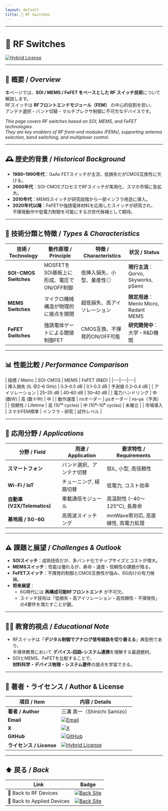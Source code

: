 ```yaml
---
layout: default
title: 🔀 RF Switches
---
```


---

# 🔀 RF Switches  

[![Hybrid License](https://img.shields.io/badge/license-Hybrid-blueviolet)](../../../../#-ライセンス--license)

---

## 📘 概要 / *Overview*  

本ページでは、**SOI / MEMS / FeFET をベースとした RF スイッチ技術**について解説します。  
RFスイッチは **RFフロントエンドモジュール（FEM）** の中心的役割を担い、  
アンテナ選択・バンド切替・マルチプレクサ制御に不可欠なデバイスです。  

*This page covers RF switches based on SOI, MEMS, and FeFET technologies.  
They are key enablers of RF front-end modules (FEMs), supporting antenna selection, band switching, and multiplexer control.*  

---

## 🕰️ 歴史的背景 / *Historical Background*  

- **1980–1990年代**：GaAs FETスイッチが主流、低損失だがCMOS互換性に欠ける。  
- **2000年代**：SOI-CMOSプロセスでRFスイッチが実用化、スマホ市場に急拡大。  
- **2010年代**：MEMSスイッチが研究段階から一部インフラ用途に導入。  
- **2020年代以降**：FeFETや強誘電体材料を応用したスイッチが研究され、  
  不揮発動作や低電力制御を可能にする次世代候補として期待。  

---

## 🧩 技術分類と特徴 / *Types & Characteristics*  

| 技術 / Technology | 動作原理 / Principle | 特徴 / Characteristics | 状況 / Status |
|---|---|---|---|
| **SOI-CMOS Switches** | MOSFETをSOI基板上に形成、電圧でON/OFF制御 | 低挿入損失、小型、量産性◎ | **現行主流**：Qorvo, Skyworks, pSemi |
| **MEMS Switches** | マイクロ機械構造が物理的に接点を開閉 | 超低損失、高アイソレーション | **限定用途**：Menlo Micro, Radant MEMS |
| **FeFET Switches** | 強誘電体ゲートによる閾値制御FET | CMOS互換、不揮発的ON/OFF可能 | **研究開発中**：大学・R&D機関 |

---

## 📊 性能比較 / *Performance Comparison*  

| 指標 / Metric | SOI-CMOS | MEMS | FeFET (R&D) |
|---|---|---|  
| 挿入損失 (IL @2–6 GHz) | 0.3–0.5 dB | 0.1–0.3 dB | 予測値 0.2–0.4 dB |
| アイソレーション | 25–35 dB | 40–60 dB | 30–40 dB |
| 電力ハンドリング | 中 (数W) | 高 (数十W) | 中 |
| 動作速度 | nsオーダー | µsオーダー | ns–µs（予測） |
| 信頼性 / Lifetime | 高 (10¹⁰ cycles) | 中 (10⁸–10⁹ cycles) | 未確立 |
| 市場導入 | スマホFEM標準 | インフラ・研究 | 試作レベル |

---

## 📡 応用分野 / *Applications*  

| 分野 / Field | 用途 / Application | 要求特性 / Requirements |
|---|---|---|
| **スマートフォン** | バンド選択、アンテナ切替 | 低IL, 小型, 高信頼性 |
| **Wi-Fi / IoT** | チューニング, 経路切替 | 低電力, コスト効率 |
| **自動車 (V2X/Telematics)** | 車載通信モジュール | 高温耐性 (−40〜125°C), 長寿命 |
| **基地局 / 5G-6G** | 高周波スイッチング | mmWave帯対応, 高直線性, 高電力処理 |

---

## ⚠️ 課題と展望 / *Challenges & Outlook*  

- **SOIスイッチ**：成熟技術だが、多バンド化でチップサイズとコストが増大。  
- **MEMSスイッチ**：性能は優れるが、寿命・速度・信頼性の課題が残る。  
- **FeFETスイッチ**：不揮発的制御とCMOS互換性が強み、6G向けの有力候補。  
- **将来展望**：  
  - 6G時代には **再構成可能RFフロントエンド** が不可欠。  
  - スイッチ技術は「低損失・高アイソレーション・高信頼性・不揮発性」の4要件を満たすことが鍵。  

---

## 👨‍🏫 教育的視点 / *Educational Note*  

- RFスイッチは「**デジタル制御でアナログ信号経路を切り替える**」典型例であり、  
  半導体教育において **デバイス–回路–システム連携**を理解する最適題材。  
- SOIとMEMS、FeFETを比較することで、  
  **材料科学・デバイス物理・システム要件**の接点を学習できる。  

---

## 👤 **著者・ライセンス / Author & License**

| **項目 / Item** | **内容 / Details** |
|-----------------|--------------------|
| **著者 / Author** | 三溝 真一（Shinichi Samizo） |
| **Email** | [![Email](https://img.shields.io/badge/Email-shin3t72%40gmail.com-red?style=for-the-badge&logo=gmail)](mailto:shin3t72@gmail.com) |
| **X** | [![X](https://img.shields.io/badge/X-@shin3t72-black?style=for-the-badge&logo=x)](https://x.com/shin3t72) |
| **GitHub** | [![GitHub](https://img.shields.io/badge/GitHub-Samizo--AITL-blue?style=for-the-badge&logo=github)](https://github.com/Samizo-AITL) |
| **ライセンス / License** | [![Hybrid License](https://img.shields.io/badge/license-Hybrid-blueviolet?style=for-the-badge)](../../../../#-ライセンス--license) |

---

## ⬆️ 戻る / *Back*  

| Link | Badge |
|---|---|
| 📡 Back to RF Devices | [![Back Site](https://img.shields.io/badge/⬆️%20Back-RF--Devices-brightgreen?style=for-the-badge&logo=githubpages)](../) |
| 🔬 Back to Applied Devices | [![Back Site](https://img.shields.io/badge/⬆️%20Back-Applied--Devices-blue?style=for-the-badge&logo=githubpages)](../../) |

